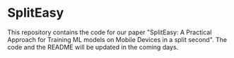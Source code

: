 # SplitEasy

This repository contains the code for our paper "SplitEasy: A Practical Approach for Training ML models on Mobile Devices in a split second". The code and the README will be updated in the coming days. 
